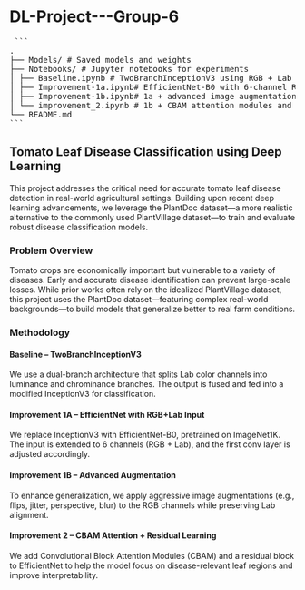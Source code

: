 # DL-Project---Group-6

<pre> ``` 
. 
├── Models/ # Saved models and weights 
├── Notebooks/ # Jupyter notebooks for experiments 
│ ├── Baseline.ipynb # TwoBranchInceptionV3 using RGB + Lab channels 
│ ├── Improvement-1a.ipynb# EfficientNet-B0 with 6-channel RGB-Lab input
│ ├── Improvement-1b.ipynb# 1a + advanced image augmentations
│ └── improvement_2.ipynb # 1b + CBAM attention modules and residual blocks 
└── README.md 
``` </pre>


## Tomato Leaf Disease Classification using Deep Learning
This project addresses the critical need for accurate tomato leaf disease detection in real-world agricultural settings. Building upon recent deep learning advancements, we leverage the PlantDoc dataset—a more realistic alternative to the commonly used PlantVillage dataset—to train and evaluate robust disease classification models.

### Problem Overview
Tomato crops are economically important but vulnerable to a variety of diseases. Early and accurate disease identification can prevent large-scale losses. While prior works often rely on the idealized PlantVillage dataset, this project uses the PlantDoc dataset—featuring complex real-world backgrounds—to build models that generalize better to real farm conditions.

### Methodology
#### Baseline – TwoBranchInceptionV3
We use a dual-branch architecture that splits Lab color channels into luminance and chrominance branches. The output is fused and fed into a modified InceptionV3 for classification.

#### Improvement 1A – EfficientNet with RGB+Lab Input
We replace InceptionV3 with EfficientNet-B0, pretrained on ImageNet1K. The input is extended to 6 channels (RGB + Lab), and the first conv layer is adjusted accordingly.

#### Improvement 1B – Advanced Augmentation
To enhance generalization, we apply aggressive image augmentations (e.g., flips, jitter, perspective, blur) to the RGB channels while preserving Lab alignment.

#### Improvement 2 – CBAM Attention + Residual Learning
We add Convolutional Block Attention Modules (CBAM) and a residual block to EfficientNet to help the model focus on disease-relevant leaf regions and improve interpretability.

